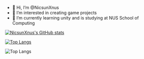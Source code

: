 - 👋 Hi, I’m @NicsunXnus
- 👀 I’m interested in creating game projects
- 🌱 I’m currently learning unity and is studying at NUS School of Computing

[![NicsunXnus's GitHub stats](https://github-readme-stats.vercel.app/api?username=nicsunxnus&show_icons=true&theme=radical&show=reviews,discussions_started,discussions_answered,prs_merged,prs_merged_percentage)](https://github.com/NicsunXnus/github-readme-stats)

[![Top Langs](https://github-readme-stats.vercel.app/api/top-langs/?username=nicsunxnus)](https://github.com/NicsunXnus/github-readme-stats)

![Top Langs](https://github-readme-stats.vercel.app/api/top-langs/?username=nicsunxnus&layout=compact)

